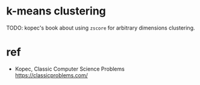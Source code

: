 # k-means clustering

TODO: kopec's book about using `zscore` for arbitrary dimensions clustering.

# ref

+ Kopec, Classic Computer Science Problems <https://classicproblems.com/>
